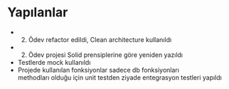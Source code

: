 # Yapılanlar
- 2. Ödev refactor edildi, Clean architecture kullanıldı
- 2. Ödev projesi Solid prensiplerine göre yeniden yazıldı
- Testlerde mock kullanıldı
- Projede kullanılan fonksiyonlar sadece db fonksiyonları  
methodları olduğu için unit testden ziyade entegrasyon testleri yapıldı 
